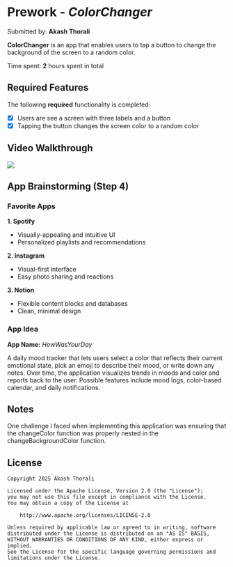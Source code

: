 # Prework - *ColorChanger*

Submitted by: **Akash Thorali**

**ColorChanger** is an app that enables users to tap a button to change the background of the screen to a random color.

Time spent: **2** hours spent in total

## Required Features

The following **required** functionality is completed:

- [x] Users are see a screen with three labels and a button
- [x] Tapping the button changes the screen color to a random color
 
## Video Walkthrough

<div>
    <a href="https://www.loom.com/share/8773201f004e4ee5ae343b178fe711df">
    </a>
    <a href="https://www.loom.com/share/8773201f004e4ee5ae343b178fe711df">
      <img style="max-width:300px;" src="https://cdn.loom.com/sessions/thumbnails/8773201f004e4ee5ae343b178fe711df-3a94c31d68f1b00c-full-play.gif">
    </a>
  </div>

## App Brainstorming (Step 4)

### Favorite Apps 

**1. Spotify**  
- Visually-appealing and intuitive UI  
- Personalized playlists and recommendations

**2. Instagram**  
- Visual-first interface  
- Easy photo sharing and reactions

**3. Notion**  
- Flexible content blocks and databases  
- Clean, minimal design

### App Idea

**App Name:** *HowWasYourDay* 

A daily mood tracker that lets users select a color that reflects their current emotional state, pick an emoji to describe their mood, or write down any notes. Over time, the application visualizes trends in moods and color and reports back to the user. Possible features include mood logs, color-based calendar, and daily notifications.  



## Notes

One challenge I faced when implementing this application was ensuring that the changeColor function was properly nested in the changeBackgroundColor function. 

## License

    Copyright 2025 Akash Thorali

    Licensed under the Apache License, Version 2.0 (the "License");
    you may not use this file except in compliance with the License.
    You may obtain a copy of the License at

        http://www.apache.org/licenses/LICENSE-2.0

    Unless required by applicable law or agreed to in writing, software
    distributed under the License is distributed on an "AS IS" BASIS,
    WITHOUT WARRANTIES OR CONDITIONS OF ANY KIND, either express or implied.
    See the License for the specific language governing permissions and
    limitations under the License.
